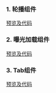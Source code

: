 ### 1. 轮播组件

[预览及代码](http://js.jirengu.com/hugogitufu/1/edit?html,output)

### 2. 曝光加载组件
[预览及代码](http://js.jirengu.com/lukafinuso/1/edit?html,output)

### 3. Tab组件 
[预览及代码]()
